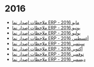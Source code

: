 <div class="ignore-in-full-text-search">

# 2016
  - [ملاحظات إصدار نما ERP - مايو 2016](/release-notes/2016/nama-erp-201605-release-notes-arabic.md)
  - [ملاحظات إصدار نما ERP - يونيو 2016](/release-notes/2016/nama-erp-201606-release-notes-arabic.md)
  - [ملاحظات إصدار نما ERP - يوليو 2016](/release-notes/2016/nama-erp-201607-release-notes-arabic.md)
  - [ملاحظات إصدار نما ERP - أغسطس 2016](/release-notes/2016/nama-erp-201608-release-notes-arabic.md)
  - [ملاحظات إصدار نما ERP - سبتمبر 2016](/release-notes/2016/nama-erp-201609-release-notes-arabic.md)
  - [ملاحظات إصدار نما ERP - أكتوبر 2016](/release-notes/2016/nama-erp-201610-release-notes-arabic.md)
  - [ملاحظات إصدار نما ERP - نوفمبر 2016](/release-notes/2016/nama-erp-201611-release-notes-arabic.md)
  - [ملاحظات إصدار نما ERP - ديسمبر 2016](/release-notes/2016/nama-erp-201612-release-notes-arabic.md)

</div>
